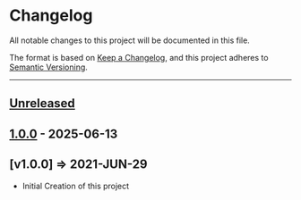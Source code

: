 # Changelog

All notable changes to this project will be documented in this file.

The format is based on [Keep a Changelog](https://keepachangelog.com/en/1.0.0/),
and this project adheres to [Semantic Versioning](https://semver.org/spec/v2.0.0.html).

* * *

## [Unreleased]

## [1.0.0] - 2025-06-13

## [v1.0.0] => 2021-JUN-29

- Initial Creation of this project

[unreleased]: https://github.com/commandbox-modules/commandbox-template/compare/v1.0.0...HEAD
[1.0.0]: https://github.com/commandbox-modules/commandbox-template/compare/f5f0ccba0cf2879e7955fffe724f702619aaefc3...v1.0.0
